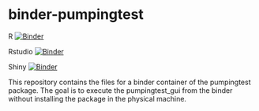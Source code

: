 # binder-pumpingtest

R [![Binder](https://mybinder.org/badge_logo.svg)](https://mybinder.org/v2/gh/khaors/binder-pumpingtest1/main)

Rstudio [![Binder](https://mybinder.org/badge_logo.svg)](https://mybinder.org/v2/gh/khaors/binder-pumpingtest1/main?urlpath=rstudio)

Shiny [![Binder](https://mybinder.org/badge_logo.svg)](https://mybinder.org/v2/gh/khaors/binder-pumpingtest1/main?urlpath=shiny/pumpingtest/)


This repository contains the files for a binder container of the pumpingtest package. 
The goal is to execute the pumpingtest_gui from the binder without installing the package in the physical machine.